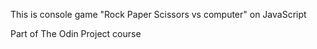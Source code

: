 This is console game "Rock Paper Scissors vs computer" on JavaScript

Part of The Odin Project course
